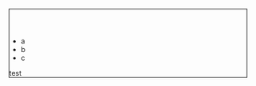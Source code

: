 <!DOCTYPE html>
<html itemscope itemtype="http://schema.org/WebPage">
<meta http-equiv="content-type" content="text/html; charset=utf-8"/>
<head>
<title>Security Detection</title>
<meta name = "description" content = "Security Detection">
<meta name = "keywords" content = "">
<meta name = "author" content = "Security Detection">
<style type="text/css">



#content {
padding: 10px;
width: 70%;

overflow: hidden;
}


#nav li
{
display: inline;
background-color: #71a1ed;
padding: 2px;
}

#sidebar
{
margin-top: 30px;
padding: 10px;
float: left;
background-color: #71a1ed;
overflow: hidden;
}
</style>
</head>

<body>
<div style="border: 1px solid #000000; margin: 12px;">
<div id="content">
<header id="header">
<h2><a href="https://security-detection.github.io/lie/"></a></h2>
</header>
<ul itemscope itemtype="http://www.schema.org/SiteNavigationElement"  id="nav">
<li itemprop="name">a</li>
<li itemprop="name">b</li>
<li itemprop="name">c</li>
</ul>
test

</div>
</div>
</body>
</html>
